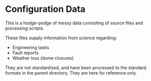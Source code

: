 # Configuration Data

This is a hodge-podge of messy data consisting of source files and processing scripts.

These files supply information from science regarding:
* Engineering tasks
* Fault reports
* Weather loss (dome closures)

They are not standardized, and have been processed to the
standard formats in the parent directory. They are here for reference only.
